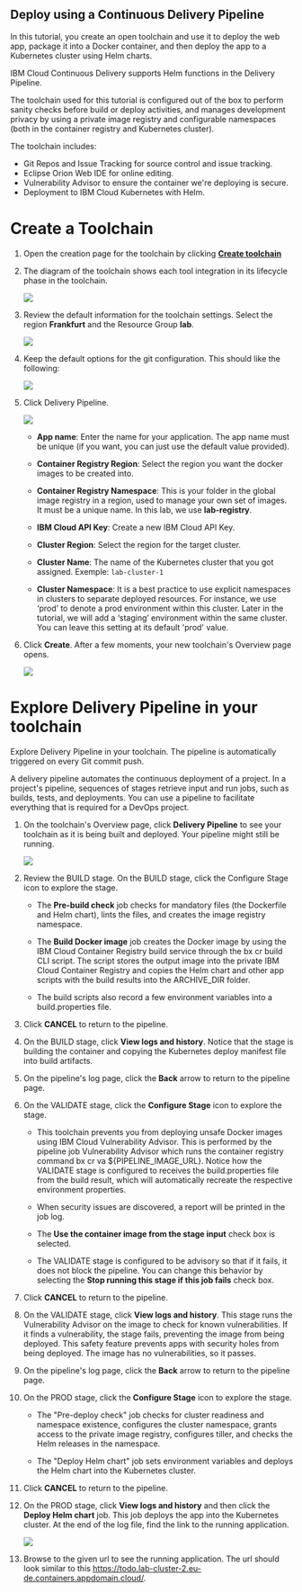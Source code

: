## Deploy using a Continuous Delivery Pipeline

In this tutorial, you create an open toolchain and use it to deploy the web app, package it into a Docker container, and then deploy the app to a Kubernetes cluster using Helm charts.

IBM Cloud Continuous Delivery supports Helm functions in the Delivery Pipeline. 

The toolchain used for this tutorial is configured out of the box to perform sanity checks before build or deploy activities, and manages development privacy by using a private image registry and configurable namespaces (both in the container registry and Kubernetes cluster).

The toolchain includes:

* Git Repos and Issue Tracking for source control and issue tracking.
* Eclipse Orion Web IDE for online editing.
* Vulnerability Advisor to ensure the container we're deploying is secure.
* Deployment to IBM Cloud Kubernetes with Helm.

# Create a Toolchain

1. Open the creation page for the toolchain by clicking **[Create toolchain](https://cloud.ibm.com/devops/setup/deploy?repository=https://github.com/lionelmace/mytodo&branch=master)**

1. The diagram of the toolchain shows each tool integration in its lifecycle phase in the toolchain.

    ![](./images/toolchain-landing.png)

1. Review the default information for the toolchain settings. Select the region **Frankfurt** and the Resource Group **lab**.

    ![](./images/toolchain-name-param.png)

1. Keep the default options for the git configuration. This should like the following:

    ![](./images/toolchain-git.png)

1. Click Delivery Pipeline.

    ![](./images/toolchain-pipeline-config.png)

    * **App name**: Enter the name for your application. The app name must be unique (if you want, you can just use the default value provided).

    * **Container Registry Region**: Select the region you want the docker images to be created into.

    * **Container Registry Namespace**: This is your folder in the global image registry in a region, used to manage your own set of images. It must be a unique name. In this lab, we use **lab-registry**.

    * **IBM Cloud API Key**: Create a new IBM Cloud API Key.

    * **Cluster Region**: Select the region for the target cluster. 

    * **Cluster Name**: The name of the Kubernetes  cluster that you got assigned. Exemple: `lab-cluster-1`

    * **Cluster Namespace**: It is a best practice to use explicit namespaces in clusters to separate deployed resources. For instance, we use ‘prod’ to denote a prod environment within this cluster. Later in the tutorial, we will add a ‘staging’ environment within the same cluster. You can leave this setting at its default 'prod' value.

1. Click **Create**. After a few moments, your new toolchain's Overview page opens.

    ![](./images/toolchain-created.png)

# Explore Delivery Pipeline in your toolchain

Explore Delivery Pipeline in your toolchain. The pipeline is automatically triggered on every Git commit push.

A delivery pipeline automates the continuous deployment of a project. In a project's pipeline, sequences of stages retrieve input and run jobs, such as builds, tests, and deployments. You can use a pipeline to facilitate everything that is required for a DevOps project.

1. On the toolchain's Overview page, click **Delivery Pipeline** to see your toolchain as it is being built and deployed. Your pipeline might still be running.

    ![](./images/toolchain-pipeline.png)

1. Review the BUILD stage. On the BUILD stage, click the Configure Stage icon to explore the stage.

    * The **Pre-build check** job checks for mandatory files (the Dockerfile and Helm chart), lints the files, and creates the image registry namespace.

    * The **Build Docker image** job creates the Docker image by using the IBM Cloud Container Registry build service through the bx cr build CLI script. The script stores the output image into the private IBM Cloud Container Registry and copies the Helm chart and other app scripts with the build results into the ARCHIVE_DIR folder.

    * The build scripts also record a few environment variables into a build.properties file.

1. Click **CANCEL** to return to the pipeline.

1. On the BUILD stage, click **View logs and history**. Notice that the stage is building the container and copying the Kubernetes deploy manifest file into build artifacts.

1. On the pipeline's log page, click the **Back** arrow to return to the pipeline page.

1. On the VALIDATE stage, click the **Configure Stage** icon to explore the stage.

    * This toolchain prevents you from deploying unsafe Docker images using IBM Cloud Vulnerability Advisor. This is performed by the pipeline job Vulnerability Advisor which runs the container registry command bx cr va ${PIPELINE_IMAGE_URL}. Notice how the VALIDATE stage is configured to receives the build.properties file from the build result, which will automatically recreate the respective environment properties.

    * When security issues are discovered, a report will be printed in the job log.

    * The **Use the container image from the stage input** check box is selected.

    * The VALIDATE stage is configured to be advisory so that if it fails, it does not block the pipeline. You can change this behavior by selecting the **Stop running this stage if this job fails** check box. 

1. Click **CANCEL** to return to the pipeline.

1. On the VALIDATE stage, click **View logs and history**. This stage runs the Vulnerability Advisor on the image to check for known vulnerabilities. If it finds a vulnerability, the stage fails, preventing the image from being deployed. This safety feature prevents apps with security holes from being deployed. The image has no vulnerabilities, so it passes.

1. On the pipeline's log page, click the **Back** arrow to return to the pipeline page.

1. On the PROD stage, click the **Configure Stage** icon to explore the stage.

    * The "Pre-deploy check" job checks for cluster readiness and namespace existence, configures the cluster namespace, grants access to the private image registry, configures tiller, and checks the Helm releases in the namespace.

    * The "Deploy Helm chart" job sets environment variables and deploys the Helm chart into the Kubernetes cluster.

1. Click **CANCEL** to return to the pipeline.

1. On the PROD stage, click **View logs and history** and then click the **Deploy Helm chart** job. This job deploys the app into the Kubernetes cluster. At the end of the log file, find the link to the running application.

    ![](./images/toolchain-pipeline-deploy.png)

1. Browse to the given url to see the running application. The url should look similar to this https://todo.lab-cluster-2.eu-de.containers.appdomain.cloud/.